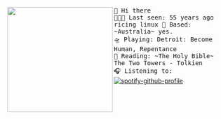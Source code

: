 <img align="left" width="240" src="[https://i.postimg.cc/jSbsYbgK/octocat-1607474030530.png](https://tenor.com/bLwY3.gif)"> <samp> 👋 Hi there<br>
  👩🏼‍💻 Last seen: 55 years ago ricing linux
  🌁 Based: ~Australia~ yes.<br>
  🛸 Playing: Detroit: Become Human, Repentance<br>
  📖 Reading: ~The Holy Bible~ The Two Towers - Tolkien<br> 
  🎧 Listening to: <br> </samp>
[![spotify-github-profile](https://spotify-github-profile.vercel.app/api/view?uid=q8hkj695x2mvn1uypwrtbvbge&cover_image=true&theme=natemoo-re)](https://github.com/GH-Syn/spotify-github-profile) <br>


